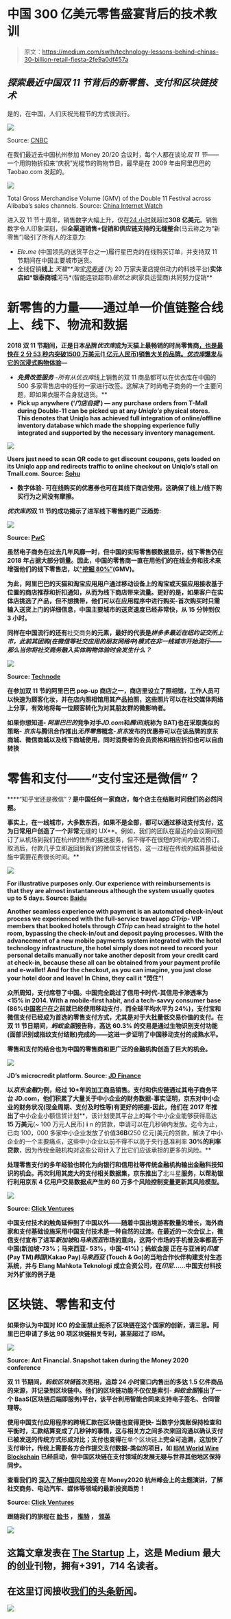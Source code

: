 # 中国 300 亿美元零售盛宴背后的技术教训

> 原文：<https://medium.com/swlh/technology-lessons-behind-chinas-30-billion-retail-fiesta-2fe9a0df457a>

## *探索最近中国双 11 节背后的新零售、支付和区块链技术*

是的，在中国，人们庆祝光棍节的方式很流行。

![](img/ee6681437bed571d6b258f8aae1de535.png)

Source: [CNBC](https://www.cnbc.com/2018/11/11/alibaba-singles-day-2018-record-sales-on-largest-shopping-event-day.html)

在我们最近去中国杭州参加 Money 20/20 会议时，每个人都在谈论*双 11 节*——一个用购物折扣来“庆祝”光棍节的购物节日，最早是在 2009 年由阿里巴巴的 Taobao.com 发起的。

![](img/05d0ff95228a314a52db6f4c5faa6696.png)

Total Gross Merchandise Volume (GMV) of the Double 11 Festival across Alibaba’s sales channels. Source: [China Internet Watch](https://www.chinainternetwatch.com/statistics/alibaba-double11-gmv/)

进入双 11 节十周年，销售数字大幅上升，仅在[24 小时](https://www.cnbc.com/2018/11/11/alibaba-singles-day-2018-record-sales-on-largest-shopping-event-day.html)就超过**308 亿美元**。销售数字令人印象深刻，但**全渠道销售+促销和供应链支持的无缝整合**(马云称之为“新零售”)吸引了所有人的注意力:

*   *Ele.me* (中国领先的送货平台之一)履行星巴克的在线购买订单，并支持双 11 节期间在中国主要城市送货。
*   全线促销**线上** *天猫**淘宝*[*灵寿通*](https://www.slideshare.net/accenture/ling-shou-tong-alibabas-next-innovative-disruptor) (为 20 万家夫妻店提供动力的科技平台)**实体店如*银泰商城**河马*(智能连锁超市)*居然之家*(家具运营商)共同努力促销**

# ****新零售的力量——通过单一价值链整合线上、线下、物流和数据****

**2018 双 11 节期间，正是日本品牌*优衣库*成为天猫上最畅销的时尚零售商[，也是最快在 **2 分 53 秒**内突破**1500 万美元**(1 亿元人民币)**销售大关**的品牌。*优衣库*爆发与它的](http://www.ebrun.com/20181114/307788.shtml)[沉浸式购物体验](http://www.xinnet.com/xinzhi/63/140036.html)—**

*   ****免费改签服务** -所有从*优衣库*线上销售的双 11 商品都可以在优衣库在中国的 500 多家零售店中的任何一家进行改签。这解决了时尚电子商务的一个主要问题，即如果衣服不合身就退货。**
*   ****Pick up anywhere (‘*门店自提*’)** — any purchase orders from T-Mall during Double-11 can be picked up at any *Uniqlo’s* physical stores. This denotes that Uniqlo has achieved full integration of online/offline inventory database which made the shopping experience fully integrated and supported by the necessary inventory management.**

**![](img/4df1586607c8ef04745a4dce15f70cd0.png)**

**Users just need to scan QR code to get discount coupons, gets loaded on its Uniqlo app and redirects traffic to online checkout on Uniqlo’s stall on Tmall.com. Source: [Sohu](http://www.sohu.com/a/203388007_114949)**

*   ****数字体验-** 可在线购买的优惠券也可在其线下商店使用。这确保了线上/线下购买行为之间没有摩擦。**

***优衣库的*双 11 节的成功揭示了进军线下零售的更广泛趋势:**

**![](img/9f3228a374488b9f75206dc0f8d2fa5f.png)**

**Source: [PwC](https://www.pwccn.com/en/retail-and-consumer/publications/global-consumer-insights-survey-2018-china-report.pdf)**

**虽然电子商务在过去几年风靡一时，但中国的实际零售额数据显示，线下零售仍在 2018 年占据大部分销量。因此，中国的零售商一直在用他们的在线业务和技术来增强他们的线下零售店，以[“挖掘 80%”](https://www.alizila.com/future-of-retail-happening-in-china/)(GMV)。**

**为此，阿里巴巴的天猫和淘宝应用用户通过移动设备上的淘宝或天猫应用接收基于位置的商店推荐和折扣通知，从而为线下商店带来流量。更好的是，如果客户在实体店挑选了产品，但不想携带，他们可以在应用程序中进行购买-首次购买时只需输入送货上门的详细信息，中国主要城市的送货速度已经非常快，**从 15 分钟到仅 3 小时**。**

**同样在中国流行的还有**社交商务**的元素，最好的代表是*拼多多最近在纽约证交所上市，此前其团购(在微信等社交应用的朋友网络中)模式在非一线城市开始流行——那么当你将社交商务融入实体购物体验时会发生什么？***

**![](img/4838cd40cc78c4dd427f113b0ec8b6a3.png)**

**Source: [Technode](https://technode.com/2018/02/14/alibaba-new-retail/)**

**在参加双 11 节的阿里巴巴 pop-up 商店之一，商店里设立了照相馆，工作人员可以快速为顾客化妆，并在店内照相馆用其产品拍照，这些照片可以在社交媒体网络上分享，有效地将每一位顾客转化为对其朋友群的微影响者。**

**如果你想知道- *阿里巴巴的*竞争对手*JD.com*和*腾讯*(统称为 BAT)也在采取类似的策略- *京东*与腾讯合作推出*无界零售*概念-*京东*发布的优惠券可以在该品牌的京东商城、微信商城以及线下商城使用，同时消费者的会员资格和相应折扣也可以自由转换**

# ****零售和支付——“支付宝还是微信”？****

****“知乎宝还是微信”？**是中国任何一家商店，每个店主在结账时问我们的必然问题。**

**事实上，在一线城市，大多数东西，如果不是全部，都可以通过移动支付支付，这为日常用户创造了一个非常**无缝的 UX**。例如，我们的团队在最近的会议期间预订了从机场到我们在杭州的住所的接送服务，但不得不在很短的时间内取消预订。取消后，付款几乎立即返回到我们的微信支付钱包，这一过程在传统的结算基础设施中需要花费很长时间。**

**![](img/921f222038f8c40263abca701303fc30.png)**

**For illustrative purposes only. Our experience with reimbursements is that they are almost instantaneous although the system usually quotes up to 5 days. Source: [Baidu](https://image.baidu.com/search/detail?ct=503316480&z=0&ipn=d&word=%E5%BE%AE%E4%BF%A1%E6%94%AF%E4%BB%98%E9%80%80%E6%AC%BE%E9%80%9A%E7%9F%A5&step_word=&hs=0&pn=2&spn=0&di=177991510951&pi=0&rn=1&tn=baiduimagedetail&is=0%2C0&istype=2&ie=utf-8&oe=utf-8&in=&cl=2&lm=-1&st=-1&cs=3498993507%2C3023500548&os=1642213248%2C2916678880&simid=0%2C0&adpicid=0&lpn=0&ln=1879&fr=&fmq=1542610949554_R_D&fm=detail&ic=0&s=undefined&se=&sme=&tab=0&width=&height=&face=undefined&ist=&jit=&cg=&bdtype=0&oriquery=&objurl=http%3A%2F%2Fbbs-img.yzcdn.cn%2Fforum%2F201511%2F18%2F134046eq3apdqjpdv3l3zq.jpg!ori&fromurl=ippr_z2C%24qAzdH3FAzdH3Fkkf_z%26e3By57zwg_z%26e3Bv54AzdH3Fu5674_z%26e3Brir%3F451%3Detjopi6jw1%26wvpt5g%3Dr6tgpwksj%26pt1%3Ddma9m0&gsm=0&rpstart=0&rpnum=0&islist=&querylist=)**

**Another seamless experience with payment is an automated check-in/out process we experienced with the full-service travel app *CTrip*- VIP members that booked hotels through *CTrip* can head straight to the hotel room, bypassing the check-in/out and deposit paying processes. With the advancement of a new mobile payments system integrated with the hotel technology infrastructure, the hotel simply does not need to record your personal details manually nor take another deposit from your credit card at check-in, because these all can be obtained from your payment profile and e-wallet! And for the checkout, as you can imagine, you just close your hotel door and leave! In China, they call it “閃住”!**

**众所周知，支付席卷了中国。中国完全跳过了信用卡时代-其信用卡渗透率为<15% in 2014\. With a mobile-first habit, and a tech-savvy consumer base (**86%**[中国客户在](https://www.pwccn.com/en/retail-and-consumer/publications/global-consumer-insights-survey-2018-china-report.pdf)之前就已经使用移动支付，而全球平均水平为 24%)，支付宝和微信支付已经成为首选的零售支付方式，尤其是对于大批量低交易价值的支付。在双 11 节日期间，*蚂蚁金服*报告称，高达 **60.3%** 的交易是通过生物识别支付功能(面部识别或指纹支付结账)完成的——这进一步证明了中国移动支付的成熟水平。**

**零售和支付的结合也为中国的零售商和更广泛的金融机构创造了巨大的机会。**

**![](img/3b4bbc6f17078e9c2a93c195868a4ca7.png)**

**JD’s microcredit platform. Source: [JD Finance](https://loan.jd.com/ky/qaccess/indexUnion.htm)**

**以*京东金融*为例，经过 10+年的加工商品销售。支付和供应链通过其电子商务平台 JD.com，他们积累了大量关于中小企业的财务数据-事实证明，京东对中小企业的财务状况(现金周期、支付及时性等)有更好的把握-因此，他们在 2017 年推出了**中小企业小额信贷计划**，该计划使其平台上的每个中小企业能够获得高达**15 万美元**(~ 100 万元人民币) **i** n 的贷款，申请可以在几秒钟内发放。迄今为止，已向 100，000 多家中小企业发放了价值**36B**(250 亿元)美元的贷款，解决了中小企业的一个主要痛点，这些中小企业以前不得不以高于央行基准利率 **30%的利率贷款**，因为传统金融机构对这些公司计入了比它们应该承担的更多的风险。**

**处理零售支付的多年经验也转化为向银行和信用社等传统金融机构输出金融科技知识的机会。再次利用其庞大的支付相关数据集，京东推出了**北斗星**服务，以帮助银行利用京东 4 亿用户交易数据点产生的 60 万多个风险控制变量更新其风险模型。**

**![](img/61344d317006b5fd2290d5dbfade671e.png)**

**Source: [Click Ventures](https://www.slideshare.net/FrederickNg/deep-dive-into-vc-funding-in-china-click-ventures?qid=1cfb89d3-037a-49ea-a4cf-3f793cdfb2f1&v=&b=&from_search=1)**

**中国支付技术的触角延伸到了中国以外——随着中国出境游客数量的增长，海外商家和支付基础设施采用中国支付技术是一种自然的过渡。在最近的一次会议上，**微信支付**宣布了进军*新加坡*和*马来西亚*市场的意向，这两个市场的手机普及率都高于中国(新加坡-73%；马来西亚- 53%，中国-41%)；**蚂蚁金服** 正在与亚洲的*印度*(Pay TM)*韩国*(Kakao Pay)*马来西亚* (Touch & Go)的当地合作伙伴构建支付生态系统，并与 **Elang Mahkota Teknologi** 成立合资公司，在*印尼*……中国支付科技对外扩张的例子是**

# ****区块链、零售和支付****

**如果你认为中国对 ICO 的全面禁止扼杀了区块链在这个国家的创新，请三思。阿里巴巴申请了多达 90 项区块链相关专利，甚至超过了 IBM。**

**![](img/b4dfb6e9d65980f6194443472931bec2.png)**

**Source: Ant Financial. Snapshot taken during the Money 2020 conference**

**双 11 节期间，*蚂蚁区块链*首次亮相，**追踪 24 小时窗口**内售出的多达 1.5 亿件商品的来源，并记录到区块链中。他们的区块链功能不仅仅是索引- *蚂蚁金服*推出了一个 BaaS(区块链后端即服务)平台，该平台利用智能合同来支持电子签名、合同管理等。**

**使用中国支付应用程序的跨境汇款在区块链也变得更快- **当数字分类账保持检查和平衡时，汇款结算变成了几秒钟的事情**，这与相关方之间多次来回沟通以确认支付已被发送的传统方式形成对比；支付也变得**在单个区块链**上完全可追溯，这加快了支付审计，传统上需要各方合作提交支付数据-类似的项目，如 [IBM World Wire Blockchain](https://www.ibm.com/blockchain/solutions/world-wire) 已经启动，但中国区块链在支付领域的发展无疑与世界其他地区保持同步。**

****查看我们的** [**深入了解中国风险投资**](https://www.slideshare.net/FrederickNg/deep-dive-into-vc-funding-in-china-click-ventures?qid=1cfb89d3-037a-49ea-a4cf-3f793cdfb2f1&v=&b=&from_search=1) **在 Money2020 杭州峰会上的主题演讲，了解社交商务、电动汽车、媒体等领域的最新投资趋势！****

**Source: [Click Ventures](https://www.slideshare.net/FrederickNg/deep-dive-into-vc-funding-in-china-click-ventures?qid=1cfb89d3-037a-49ea-a4cf-3f793cdfb2f1&v=&b=&from_search=1)**

****跟随我们的旅程在** [**脸书**](https://www.facebook.com/clickventures/) **，** [**推特**](https://twitter.com/click_ventures?lang=en) **，** [**领英**](https://www.linkedin.com/company/clickventures/)**

**[![](img/308a8d84fb9b2fab43d66c117fcc4bb4.png)](https://medium.com/swlh)**

## **这篇文章发表在 [The Startup](https://medium.com/swlh) 上，这是 Medium 最大的创业刊物，拥有+391，714 名读者。**

## **在这里订阅接收[我们的头条新闻](http://growthsupply.com/the-startup-newsletter/)。**

**[![](img/b0164736ea17a63403e660de5dedf91a.png)](https://medium.com/swlh)**
